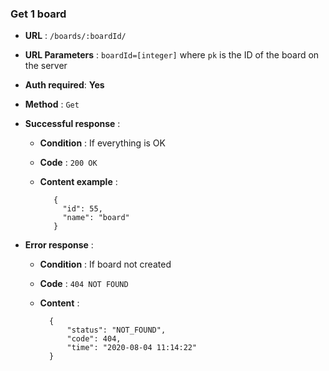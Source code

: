 ### Get 1 board

+ **URL** : `/boards/:boardId/`

+ **URL Parameters** : `boardId=[integer]` where `pk` is the ID of the board on the server

+ **Auth required**: **Yes**

+ **Method** : `Get`

+ **Successful response** :
    
    + **Condition** : If everything is OK
    
    + **Code** : `200 OK`
    
    + **Content example** :


             {
               "id": 55,
               "name": "board"
             }


+ **Error response** :

    + **Condition** :  If board not created
    
    + **Code** : `404 NOT FOUND`
    
    + **Content** :
    
    
            {
                "status": "NOT_FOUND",
                "code": 404,
                "time": "2020-08-04 11:14:22"
            }
